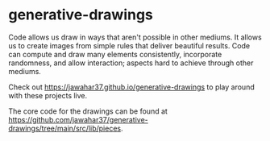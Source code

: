 # generative-drawings

Code allows us draw in ways that aren't possible in other mediums. It allows us to create images from simple rules that deliver beautiful results.
Code can compute and draw many elements consistently, incorporate randomness, and allow interaction; aspects hard to achieve through other mediums.

Check out https://jawahar37.github.io/generative-drawings to play around with these projects live.

The core code for the drawings can be found at https://github.com/jawahar37/generative-drawings/tree/main/src/lib/pieces.